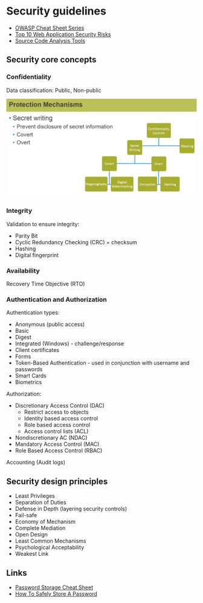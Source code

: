 # Security guidelines

* [OWASP Cheat Sheet Series](https://cheatsheetseries.owasp.org/index.html)
* [Top 10 Web Application Security Risks](https://owasp.org/www-project-top-ten/)
* [Source Code Analysis Tools](https://owasp.org/www-community/Source_Code_Analysis_Tools)

## Security core concepts

### Confidentiality

Data classification: Public, Non-public

![Protection mechanisms](security/protection-mechanisms.png)

### Integrity

Validation to ensure integrity:
* Parity Bit
* Cyclic Redundancy Checking (CRC) = checksum
* Hashing
* Digital fingerprint

### Availability

Recovery Time Objective (RTO)

### Authentication and Authorization

Authentication types:
* Anonymous (public access)
* Basic
* Digest
* Integrated (Windows) - challenge/response
* Client certificates
* Forms
* Token-Based Authentication - used in conjunction with username and passwords
* Smart Cards
* Biometrics

Authorization:
* Discretionary Access Control (DAC)
    * Restrict access to objects
    * Identity based access control
    * Role based access control
    * Access control lists (ACL)
* Nondiscretionary AC (NDAC)
* Mandatory Access Control (MAC)
* Role Based Access Control (RBAC)

Accounting (Audit logs)

## Security design principles

* Least Privileges
* Separation of Duties
* Defense in Depth (layering security controls)
* Fail-safe
* Economy of Mechanism
* Complete Mediation
* Open Design
* Least Common Mechanisms
* Psychological Acceptability
* Weakest Link

## Links

* [Password Storage Cheat Sheet](https://www.owasp.org/index.php/Password_Storage_Cheat_Sheet)
* [How To Safely Store A Password](https://codahale.com/how-to-safely-store-a-password/)